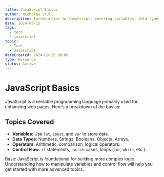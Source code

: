 ```yaml
---
title: JavaScript Basics
author: Nicholas Stull
description: Introduction to JavaScript, covering variables, data types, and basic syntax.
date: 2024-09-15
tags:
  - tech
  - javascript
topic:
  - Tech
  - Javascript
dateCreated: 2024-09-15 08:00
type: Resource
status: Active
---
```

# JavaScript Basics

JavaScript is a versatile programming language primarily used for enhancing web pages. Here’s a breakdown of the basics:

## Topics Covered

- **Variables**: Use `let`, `const`, and `var` to store data.
- **Data Types**: Numbers, Strings, Booleans, Objects, Arrays.
- **Operators**: Arithmetic, comparison, logical operators.
- **Control Flow**: `if` statements, `switch` cases, loops (`for`, `while`, etc.).

Basic JavaScript is foundational for building more complex logic. Understanding how to manipulate variables and control flow will help you get started with more advanced topics.
